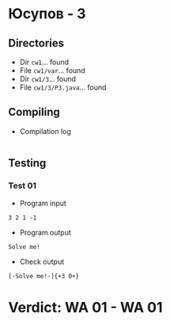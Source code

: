 # Юсупов - 3
## Directories
- Dir `cw1`... found
- File `cw1/var`... found
- Dir `cw1/3`... found
- File `cw1/3/P3.java`... found
## Compiling
- Compilation log
```

```
## Testing
### Test 01
- Program input
```
3 2 1 -1

```
- Program output
```
Solve me!

```
- Check output
```
[-Solve me!-]{+3 0+}

```
# Verdict: **WA 01** - WA 01
